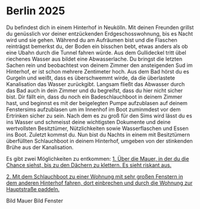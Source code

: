 # Berlin 2025
Du befindest dich in einem Hinterhof in Neukölln. Mit deinen Freunden grillst du genüsslich vor deiner entzückenden Erdgeschosswohnung, bis es Nacht wird und sie gehen. 
Während du am Aufräumen bist und die Flaschen reinträgst bemerkst du, der Boden ein bisschen bebt, etwas anders als ob eine Ubahn durch die Tunnel fahren würde. Aus dem Gullideckel tritt übel riechenes Wasser aus bildet eine Abwasserlache. Du bringst die letzten Sachen rein und beobachtest von deinem Zimmer den ansteigenden Sud im Hinterhof, er ist schon mehrere Zentimeter hoch. Aus dem Bad hörst du es Gurgeln und weißt, dass es überschwemmt wirde, da die überlastete Kanalisation das Wasser zurückgibt. Langsam fließt das Abwasser durch das Bad auch in dein Zimmer und du begreifst, dass du hier nicht sicher bist.
Dir fällt ein, dass du noch ein Badeschlauchboot in deinem Zimmer hast, und beginnst es mit der beigelegten Pumpe aufzublasen auf deinem Fenstersims aufzublasen um im Innenhof im Boot zuminmdest vor dem Ertrinken sicher zu sein. Nach dem es zu groß für den Sims wird lässt du es ins Wasser und schmeisst deine wichtigsten Dokumente und deine wertvollsten Besitztümer, Nützlichkeiten sowie Wasserflaschen und Essen ins Boot. Zuletzt kommst du. Nun bist du Nachts in einem mit Besitztümern überfüllten Schlauchboot in deinem Hinterhof, umgeben von der stinkenden Brühe aus der Kanalisation.

Es gibt zwei Möglichkeiten zu entkommen:
[1. Über die Mauer, in der du die Chance siehst, bis zu den Dächern zu klettern. Es sieht riskant aus.](https://github.com/NoCodeForOldMen/Berlin2020/blob/master/lib/S001.md)

[2. Mit dem Schlauchboot zu einer Wohnung mit sehr großen Fenstern in dem anderen Hinterhof fahren, dort einbrechen und durch die Wohnung zur Hauptstraße paddeln.](https://github.com/NoCodeForOldMen/Berlin2020/blob/master/lib/S002.md)

Bild Mauer
Bild Fenster

